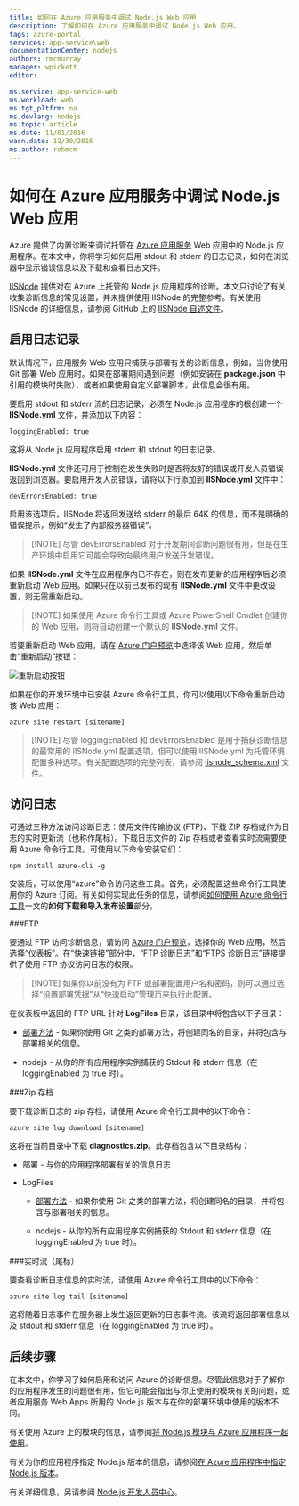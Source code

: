 ```yaml
---
title: 如何在 Azure 应用服务中调试 Node.js Web 应用
description: 了解如何在 Azure 应用服务中调试 Node.js Web 应用。
tags: azure-portal
services: app-service\web
documentationCenter: nodejs
authors: rmcmurray
manager: wpickett
editor: 

ms.service: app-service-web
ms.workload: web
ms.tgt_pltfrm: na
ms.devlang: nodejs
ms.topic: article
ms.date: 11/01/2016
wacn.date: 12/30/2016
ms.author: robmcm
---
```


# 如何在 Azure 应用服务中调试 Node.js Web 应用

Azure 提供了内置诊断来调试托管在 [Azure 应用服务](./app-service-changes-existing-services.md) Web 应用中的 Node.js 应用程序。在本文中，你将学习如何启用 stdout 和 stderr 的日志记录，如何在浏览器中显示错误信息以及下载和查看日志文件。

[IISNode] 提供对在 Azure 上托管的 Node.js 应用程序的诊断。本文只讨论了有关收集诊断信息的常见设置，并未提供使用 IISNode 的完整参考。有关使用 IISNode 的详细信息，请参阅 GitHub 上的 [IISNode 自述文件]。

<a id="enablelogging"></a>
## 启用日志记录

默认情况下，应用服务 Web 应用只捕获与部署有关的诊断信息，例如，当你使用 Git 部署 Web 应用时。如果在部署期间遇到问题（例如安装在 **package.json** 中引用的模块时失败），或者如果使用自定义部署脚本，此信息会很有用。

要启用 stdout 和 stderr 流的日志记录，必须在 Node.js 应用程序的根创建一个 **IISNode.yml** 文件，并添加以下内容：

	loggingEnabled: true

这将从 Node.js 应用程序启用 stderr 和 stdout 的日志记录。

**IISNode.yml** 文件还可用于控制在发生失败时是否将友好的错误或开发人员错误返回到浏览器。要启用开发人员错误，请将以下行添加到 **IISNode.yml** 文件中：

	devErrorsEnabled: true

启用该选项后，IISNode 将返回发送给 stderr 的最后 64K 的信息，而不是明确的错误提示，例如“发生了内部服务器错误”。

> [!NOTE] 尽管 devErrorsEnabled 对于开发期间诊断问题很有用，但是在生产环境中启用它可能会导致向最终用户发送开发错误。

如果 **IISNode.yml** 文件在应用程序内已不存在，则在发布更新的应用程序后必须重新启动 Web 应用。如果只在以前已发布的现有 **IISNode.yml** 文件中更改设置，则无需重新启动。

> [!NOTE] 如果使用 Azure 命令行工具或 Azure PowerShell Cmdlet 创建你的 Web 应用，则将自动创建一个默认的 **IISNode.yml** 文件。

若要重新启动 Web 应用，请在 [Azure 门户预览](https://portal.azure.cn)中选择该 Web 应用，然后单击“重新启动”按钮：

![重新启动按钮][restart-button]

如果在你的开发环境中已安装 Azure 命令行工具，你可以使用以下命令重新启动该 Web 应用：

	azure site restart [sitename]

> [!NOTE] 尽管 loggingEnabled 和 devErrorsEnabled 是用于捕获诊断信息的最常用的 IISNode.yml 配置选项，但可以使用 IISNode.yml 为托管环境配置多种选项。有关配置选项的完整列表，请参阅 [iisnode\_schema.xml](https://github.com/tjanczuk/iisnode/blob/master/src/config/iisnode_schema.xml) 文件。

<a id="viewlogs"></a>
## 访问日志

可通过三种方法访问诊断日志：使用文件传输协议 (FTP)、下载 ZIP 存档或作为日志的实时更新流（也称作尾标）。下载日志文件的 Zip 存档或者查看实时流需要使用 Azure 命令行工具。可使用以下命令安装它们：

	npm install azure-cli -g

安装后，可以使用“azure”命令访问这些工具。首先，必须配置这些命令行工具使用你的 Azure 订阅。有关如何实现此任务的信息，请参阅[如何使用 Azure 命令行工具](../xplat-cli-connect.md)一文的**如何下载和导入发布设置**部分。

###FTP

要通过 FTP 访问诊断信息，请访问 [Azure 门户预览](https://portal.azure.cn)，选择你的 Web 应用，然后选择“仪表板”。在“快速链接”部分中，“FTP 诊断日志”和“FTPS 诊断日志”链接提供了使用 FTP 协议访问日志的权限。

> [!NOTE] 如果你以前没有为 FTP 或部署配置用户名和密码，则可以通过选择“设置部署凭据”从“快速启动”管理页来执行此配置。

在仪表板中返回的 FTP URL 针对 **LogFiles** 目录，该目录中将包含以下子目录：

* [部署方法](./web-sites-deploy.md) - 如果你使用 Git 之类的部署方法，将创建同名的目录，并将包含与部署相关的信息。

* nodejs - 从你的所有应用程序实例捕获的 Stdout 和 stderr 信息（在 loggingEnabled 为 true 时）。

###Zip 存档

要下载诊断日志的 zip 存档，请使用 Azure 命令行工具中的以下命令：

	azure site log download [sitename]

这将在当前目录中下载 **diagnostics.zip**。此存档包含以下目录结构：

* 部署 - 与你的应用程序部署有关的信息日志

* LogFiles

	* [部署方法](./web-sites-deploy.md) - 如果你使用 Git 之类的部署方法，将创建同名的目录，并将包含与部署相关的信息。

	* nodejs - 从你的所有应用程序实例捕获的 Stdout 和 stderr 信息（在 loggingEnabled 为 true 时）。

###实时流（尾标）

要查看诊断日志信息的实时流，请使用 Azure 命令行工具中的以下命令：

	azure site log tail [sitename]

这将随着日志事件在服务器上发生返回更新的日志事件流。该流将返回部署信息以及 stdout 和 stderr 信息（在 loggingEnabled 为 true 时）。

<a id="nextsteps"></a>
## 后续步骤

在本文中，你学习了如何启用和访问 Azure 的诊断信息。尽管此信息对于了解你的应用程序发生的问题很有用，但它可能会指出与你正使用的模块有关的问题，或者应用服务 Web Apps 所用的 Node.js 版本与在你的部署环境中使用的版本不同。

有关使用 Azure 上的模块的信息，请参阅[将 Node.js 模块与 Azure 应用程序一起使用](../nodejs-use-node-modules-azure-apps.md)。

有关为你的应用程序指定 Node.js 版本的信息，请参阅[在 Azure 应用程序中指定 Node.js 版本]。

有关详细信息，另请参阅 [Node.js 开发人员中心](/develop/nodejs/)。

[IISNode]: https://github.com/tjanczuk/iisnode
[IISNode 自述文件]: https://github.com/tjanczuk/iisnode#readme
[How to Use The Azure Command-Line Interface]: ../xplat-cli-install.md
[Using Node.js Modules with Azure Applications]: ../nodejs-use-node-modules-azure-apps.md
[在 Azure 应用程序中指定 Node.js 版本]: ../nodejs-specify-node-version-azure-apps.md
[restart-button]: ./media/web-sites-nodejs-debug/restartbutton.png
 
<!---HONumber=Mooncake_Quality_Review_1118_2016-->